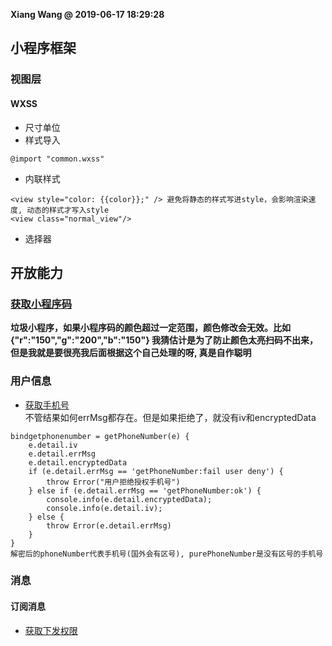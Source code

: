 **Xiang Wang @ 2019-06-17 18:29:28**


## 小程序框架
### 视图层
#### WXSS
* 尺寸单位
* 样式导入
```
@import "common.wxss"
```
* 内联样式
```
<view style="color: {{color}};" /> 避免将静态的样式写进style，会影响渲染速度, 动态的样式才写入style
<view class="normal_view"/>
```
* 选择器


## 开放能力
### [获取小程序码](https://developers.weixin.qq.com/miniprogram/dev/framework/open-ability/qr-code.html)
**垃圾小程序，如果小程序码的颜色超过一定范围，颜色修改会无效。比如{"r":"150","g":"200","b":"150"} 我猜估计是为了防止颜色太亮扫码不出来，但是我就是要很亮我后面根据这个自己处理的呀, 真是自作聪明**

### 用户信息
* [获取手机号](https://developers.weixin.qq.com/miniprogram/dev/framework/open-ability/getPhoneNumber.html)  
不管结果如何errMsg都存在。但是如果拒绝了，就没有iv和encryptedData
```
bindgetphonenumber = getPhoneNumber(e) {
    e.detail.iv
    e.detail.errMsg
    e.detail.encryptedData
    if (e.detail.errMsg == 'getPhoneNumber:fail user deny') {
        throw Error("用户拒绝授权手机号")
    } else if (e.detail.errMsg == 'getPhoneNumber:ok') {
        console.info(e.detail.encryptedData);
        console.info(e.detail.iv);
    } else {
        throw Error(e.detail.errMsg)
    }
}
解密后的phoneNumber代表手机号(国外会有区号), purePhoneNumber是没有区号的手机号
```

### 消息
#### 订阅消息
* [获取下发权限](./api.md)
